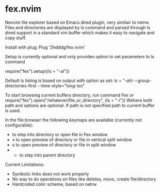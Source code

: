 # fex.nvim
Neovim file explorer based on Emacs dired plugin, very similair to netrw.
Files and directories are displayed by ls command and parsed through ls dired support
in a standard vim buffer which makes it easy to navigate and copy stuff.

Install with plug:
  Plug '2hdddg/fex.nvim'

Setup is currently optional and only provides option to set parameters to ls command

require("fex").setup({ls = "-al"})

Default ls listing is based on output with option as set:
    ls = "-ahl --group-directories-first --time-style="long-iso"

To start browsing current buffers directory, run command Fex or
    require("fex").open("/whatever/file_or_directory", {ls = "-l"})
Wehere both path and options are optional. If path is not specified path to current buffer is used.

In the file browser the following keymaps are available (currently not configurable):
* <CR> to step into directory or open file in Fex window
* v to open preview of directory or file in vertical split window
* s to open preview of directory or file in split window
* - to step into parent directory

Current Limitations:
* Symbolic links does not work properly
* No way to do operations on files like deletes, move, create file/directory
* Hardcoded color scheme, based on netrw
